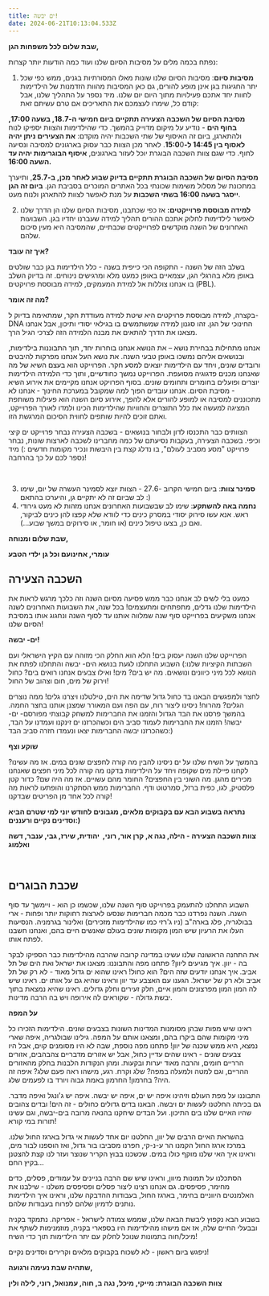 ```yaml
---
title: ים יבשה!
date: 2024-06-21T10:13:04.533Z
---
```

**שבת שלום לכל משפחות הגן,**

נפתח בכמה מלים על מסיבות הסיום שלנו ועוד כמה הודעות יותר קצרות:

1. **מסיבות סיום**: מסיבות הסיום שלנו שונות מאלו המסורתיות בגנים, ממש כפי שכל יתר החגיגות בגן אינן מופע להורים, גם כאן המסיבות מהוות הזדמנות של הילדימות לחוות יחד אתכם פעילויות מתוך היום יום שלנו. מיד נספר על התהליך שלנו, אבל קודם כל, שימרו לעצמכם את התאריכים אם טרם עשיתם זאת:

**מסיבת הסיום של השכבה הצעירה תתקיים ביום חמישי ה-18.7, בשעה 17:00, בחוף הים** - נודיע על מיקום מדוייק בהמשך. כדי שהילדימות והצוות יספיקו לנוח ולהתארגן, ביום זה האיסוף של שתי השכבות יהיה מוקדם: **את הצעירים ניתן יהיה לאסוף בין 14:45 ל-15:0**0. לאחר מכן הצוות כבר עסוק בארגונים למסיבה ונסיעה לחוף. כדי שגם צוות השכבה הבוגרת יוכל לעזור בארגונים, **איסוף הבוגרימות יהיה עד השעה 16:00.**

**מסיבת הסיום של השכבה הבוגרת תתקיים בדיוק שבוע לאחר מכן, ב-25.7**, ותיערך במתכונת של מסלול משימות שכונתי בכל האתרים המוכרים בסביבת הגן. **ביום זה הגן ייסגר בשעה 16:00 בשתי השכבות** על מנת לאפשר לצוות להתארגן ולנוח מעט. 

2. **למידה מבוססת פרוייקטים:** אז כפי שכתבנו, מסיבות הסיום שלנו הן הדרך שלנו לאפשר לילדימות לחלוק אתכם ההורים תהליך למידה שעברנו יחדיו בגן. השבועות האחרונים של השנה מוקדשים לפרוייקטים שכבתיים, שהמסיבה היא מעין סיכום שלהם.

**איך זה עובד?**

בשלב הזה של השנה - התקופה הכי כייפית בשנה - כלל הילדימות בגן כבר שולטים באופן מלא בהרגלי הגן, עצמאיים באופן כמעט מלא ומרגישים נינוחים. זה בדיוק השלב בו אנחנו צוללות אל למידת המעמקים, למידה מבוססת פרויקטים (PBL).

**מה זה אומר?**

בקצרה, למידה מבוססת פרויקטים היא שיטת למידה מעודדת חקר, שמתאימה בדיוק ל-DNA החינוכי של הגן. זהו סגנון למידה שמשתמשים בו בגילאי יסודי ותיכון, אבל אנחנו מצאנו את הדרך להתאים את מבנה הלמידה הזה לצרכי הגיל הרך.

אנחנו מתחילות בבחירת נושא – את הנושא אנחנו בוחרות יחד, תוך התבוננות בילדימות, ובנושאים אליהם נמשכו באופן טבעי השנה. את נושא העל אנחנו מפרקות להיבטים ורובדים שונים, ויחד עם הילדימות יוצאים למסע חקר. הפרוייקט הוא בעצם השיא של מה שאנחנו מכנים פדגוגיה מסועפת. הפרוייקט נמשך כחודשיים, ותוך כדי הלמידה הילדימות יוצרים ופועלים בחומרים ותחומים שונים. בסוף הפרויקט אנחנו מקיימים את אירוע השיא - מסיבת הסיום. אנחנו עובדים הפוך למה שמקובל במערכת החינוך - אנחנו לא מתכוננים למסיבה או למופע להורים אלא להפך, אירוע סיום השנה הוא פעילות משותפת המציגה למעשה את כלל התוצרים והחוויות שהילדימות הכינו ולמדו לאורך הפרוייקט, ואתם זוכים להיות שותפים לחווית הסיכום המרגשת הזו.

הצוותים כבר התכנסו לדון ולבחור בנושאים - בשכבה הצעירה נבחר פרוייקט ים קיצי וכיפי. בשכבה הצעירה, בעקבות נסיעתם של כמה מחברינו לשכבה לארצות שונות, נבחר פרוייקט "מסע מסביב לעולם", בו נדלג קצת בין היבשות ונכיר מקומות חדשים :) מיד נספר לכם על כך בהרחבה!

 

3. **סמינר צוות**: ביום חמישי הקרוב -27.6 - הצוות יוצא לסמינר העשרה של יום, שימו לב שביום זה לא יתקיים גן, והיערכו בהתאם :)
4. **נחמה באה להשתקע**: שימו לב שבשבועות האחרונים אנחנו מזהות לא מעט גירודי ראש. אנא עשו סירוק יסודי במסרק כינים כדי לוודא שלא קפצו להן כינים לביקור, ואם כן, בצעו טיפול כינים (או חומר, או סירוקים במשך שבוע…). 

**שבת שלום ומנוחה,**

**עומרי, אחינועם וכל גן ילדי הטבע**

## השכבה הצעירה

כמעט בלי לשים לב אנחנו כבר ממש פסיעה מסיום השנה וזה כלכך מרגש לראות את הילדימות שלנו גדלים, מתפתחים ומתעצמים! בכל שנה, את השבועות האחרונים לשנה אנחנו משקיעים בפרוייקט סוף שנה שמלווה אותנו עד לסוף השנה ונחגוג אותו במסיבת הסיום שלנו! 

**ים- יבשה!**

הפרוייקט שלנו השנה יעסוק בים! הלא הוא החלק הכי מזוהה עם הקיץ הישראלי ועם השבתות הקיציות שלנו:) השבוע התחלנו לגעת בנושא הים- יבשה והתחלנו לפתח את הנושא לכל מיני כיוונים ונושאים. מה יש בים? מים! ואילו צבעים אנחנו רואים בים? כחול וירוק של מים, חום וצהוב של החול! 

לחצר ולמפגשים הבאנו בד כחול גדול שדימה את הים, טילטלנו ויצרנו גלים! ממה נוצרים הגלים? מהרוח! ניסינו ליצור רוח, עם הפה ועם המאורר שמצנן אותנו בחצר החמה. בהמשך פרסנו את הבד הגדול והזמנו את החברימות למשחק קבוצתי מפורסם- ים- יבשה! הזמנו את החברימות לעמוד סביב הים וכשהכרזנו ים זינקנו ועמדנו על הבד, כשהכרזנו יבשה החברימות יצאו ונעמדו חזרה סביב הבד:)

**שוקע וצף**

בהמשך על השיח שלנו על ים ניסינו להבין מה קורה לחפצים שונים במים. אז מה עשינו? לקחנו פיילת מים שקופה ויחד על הילדימות בדקנו מה קורה לכל מיני חפצים שאנחנו מכירים מהגן. מה השוני בין החפצים? החומר מהם עשויים. אז מה היה שם? כדור קטן פלסטיק, לגו, כפית ברזל, סמרטוט ודף. החברימות ממש הסתקרנו והופתעו לראות מה קורה לכל אחד מן הפריטים שבדקנו!

**נתראה בשבוע הבא עם בקבוקים מלאים, מגבונים לחודש יוני למי שטרם הביא וסדינים נקיים ורעננים:)**

**צוות השכבה הצעירה - הילה, נגה א, קרן אור, רוני,  יהודית, שירז, גבי, ענבר, דשה ואלמוג**

 

## שכבת הבוגרים

השבוע התחלנו להתעמק בפרוייקט סוף השנה שלנו, שכשמו כן הוא - ויימשך עד סוף השנה. השנה נפרדנו כבר מכמה חברימות שנסעו לארצות רחוקות יותר ופחות - ארי בבולגריה, פלג בארה"ב (ניו ג'רזי כמו שהילדימות מזכירים) ואלינור בגרמניה. הנסיעות העלו את הרעיון שיש המון מקומות שונים בעולם שאנשים חיים בהם, ואנחנו חשבנו לפתח אותו.

את התחנה הראשונה שלנו עשינו במדינה קרובה שהרבה מהילדימות כבר הספיקו לבקר בה - יוון. איך מגיעים ליוון? פתחנו מפה והתבוננו: מצאנו את ישראל ואת הים של תל אביב. איך אנחנו יודעים שזה הים? הוא כחול! ראינו שהוא ים גדול מאוד - לא רק של תל אביב ולא רק של ישראל. הגענו עם האצבע עד יוון וראינו שהיא גם על אותו ים. ראינו שיש לה המון המון מפרצונים והמון איים, חלק זעירים וחלק גדולים. ראינו שהיא נמצאת בתוך יבשת גדולה - שקוראים לה אירופה ויש בה הרבה מדינות.

**על המפה**

ראינו שיש מפות שבהן מסומנות המדינות השונות בצבעים שונים. הילדימות הזכירו כל מיני מקומות שהם ביקרו בהם, ומצאנו אותם על המפה. גילינו שבולגריה, איפה שארי נמצא, היא ממש שכנה של יוון! פתחנו מפה נוספת, שבה לא היו מסומנים קוים, אבל היו צבעים שונים - ראינו שהים עדיין כחול, אבל יש אזורים מדבריים צהבהבים, אזורים הרריים חומים, והרבה מאוד יערות ובקעות. ומהן הנקודות הלבנות בחלק מהאזורים ההריים, וגם למטה ולמעלה במפה? שלג וקרח. רגע, מישהו ראה פעם שלג? איפה זה היה? בחרמון! החרמון באמת גבוה ויורד בו לפעמים שלג.

התבוננו על מפת העולם וזיהינו איפה יש ים, איפה יש יבשה. איפה יש ג'ונגל ואיפה מדבר. גם בכיתה החלטנו לעשות ים ויבשה. הבאנו בדים גדולים כחולים - זה הים! ובדים צהובים שהיו האיים שלנו בים התיכון. ועל הבדים שיחקנו בהנאה מרובה בים-יבשה, וגם עשינו תורות במי קורא!

בהשראת האיים הרבים של יוון, החלטנו יום אחד לעשות אי גדול בארגז החול שלנו. במרכז ארגז החול הקמנו הר ע-נ-קי, חפרנו מסביבו בור גדול, ואז הוספנו לבור מים, וראינו איך האי שלנו מוקף כולו במים. שכשכנו בבוץ הקריר שנוצר ועזר לנו קצת להצטנן בקיץ החם…

הסתכלנו על תמונות מיוון, וראינו שיש שם הרבה בניינים על עמודים, פסלים, כדים מחימר, פסיפסים. גם אנחנו רצינו ליצור פסלים ופסיפסים משלנו - שילבנו את האלמנטים היווניים בחימר, בארגז החול, בעבודות ההדבקה שלנו, וראינו איך הילדימות נותנים לדמיון שלהם לפרוח בעבודות שלהם.

בשבוע הבא נקפוץ ליבשת הבאה שלנו, שממש צמודה לישראל - אפריקה. נתמקד בקניה ובבעלי החיים שלה, אז אם מישהו מהילדימות היו בספארי בקניה, מוזמנימות לשתף את מיכל/חוה בתמונות שנוכל לחלוק עם יתר הילדימות תוך כדי השיח!

ניפגש ביום ראשון - לא לשכוח בקבוקים מלאים וקרירים וסדינים נקיים!

**שתהיה שבת נעימה ורגועה,**

**צוות השכבה הבוגרת: מייקי, מיכל, נגה ב, חוה, עמנואל, רוני, לילה ולין**